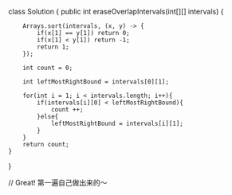 class Solution {
    public int eraseOverlapIntervals(int[][] intervals) {
        
        
        Arrays.sort(intervals, (x, y) -> {
            if(x[1] == y[1]) return 0;
            if(x[1] < y[1]) return -1;
            return 1;
        });
        
        int count = 0;
        
        int leftMostRightBound = intervals[0][1];
        
        for(int i = 1; i < intervals.length; i++){
            if(intervals[i][0] < leftMostRightBound){
                count ++;
            }else{
                leftMostRightBound = intervals[i][1];
            }
        }
        return count;
    }
}


// Great! 第一遍自己做出来的～